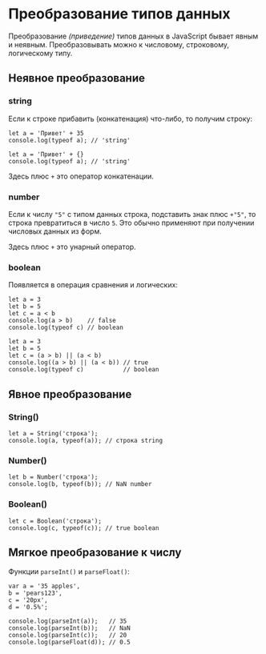 # Преобразование типов данных
Преобразование *(приведение)* типов данных в JavaScript бывает явным и неявным. Преобразовывать можно к числовому, строковому, логическому типу.

## Неявное преобразование

### string
Если к строке прибавить (конкатенация) что-либо, то получим строку:

    let a = 'Привет' + 35
    console.log(typeof a); // 'string'

    let a = 'Привет' + {}
    console.log(typeof a); // 'string'

Здесь плюс `+` это оператор конкатенации.

### number
Если к числу `"5"` с типом данных строка, подставить знак плюс `+"5"`, то строка превратиться в число `5`. Это обычно применяют при получении числовых данных из форм.

Здесь плюс `+` это унарный оператор.

### boolean
Появляется в операция сравнения и логических:

    let a = 3
    let b = 5
    let c = a < b
    console.log(a > b)    // false
    console.log(typeof c) // boolean

    let a = 3
    let b = 5
    let c = (a > b) || (a < b)
    console.log((a > b) || (a < b)) // true
    console.log(typeof c)           // boolean

## Явное преобразование

### String()
    let a = String('строка');
    console.log(a, typeof(a)); // строка string

### Number()
    let b = Number('строка');
    console.log(b, typeof(b)); // NaN number

### Boolean()
    let c = Boolean('строка');
    console.log(c, typeof(c)); // true boolean

## Мягкое преобразование к числу
Функции `parseInt()` и `parseFloat()`:

    var a = '35 apples',
    b = 'pears123',
    c = '20px',
    d = '0.5%';

    console.log(parseInt(a));   // 35
    console.log(parseInt(b));   // NaN
    console.log(parseInt(c));   // 20
    console.log(parseFloat(d)); // 0.5

